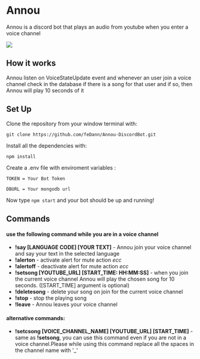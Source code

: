 # Annou

Annou is a discord bot that plays an audio from youtube when you enter a voice channel

![](https://gph.is/g/Evp1rqw)

## How it works
>
Annou listen on VoiceStateUpdate event and whenever an user join a voice channel check in the database if there is a song for that user and if so, then Annou will play 10 seconds of it

## Set Up

Clone the repository from your window terminal with:

    git clone https://github.com/feDann/Annou-DiscordBot.git

Install all the dependencies with:

    npm install

Create a .env file with enviroment variables :

    TOKEN = Your Bot Token

    DBURL = Your mongodb url

Now type ```npm start``` and your bot should be up and running!



## Commands

#### use the following command while you are in a voice channel
- **!say [LANGUAGE CODE] [YOUR TEXT]** - Annou join your voice channel and say your text in the selected language
- **!alerton** - activate alert for mute action _ecc_ 
- **!alertoff** - deactivate alert for mute action _ecc_ 
- **!setsong [YOUTUBE_URL] [START_TIME: HH:MM:SS]** - when you join the current voice channel Annou will play the chosen song for 10 seconds. ([START_TIME] argument is optional)
- **!deletesong** - delete your song on join for the current voice channel
- **!stop** - stop the playing song
- **!leave** - Annou leaves your voice channel
#### alternative commands:
-  **!setcsong [VOICE_CHANNEL_NAME] [YOUTUBE_URL] [START_TIME]** - same as **!setsong**, you can use this command even if you are not in a voice channel.Please while using this command replace all the spaces in the channel name with '_'
